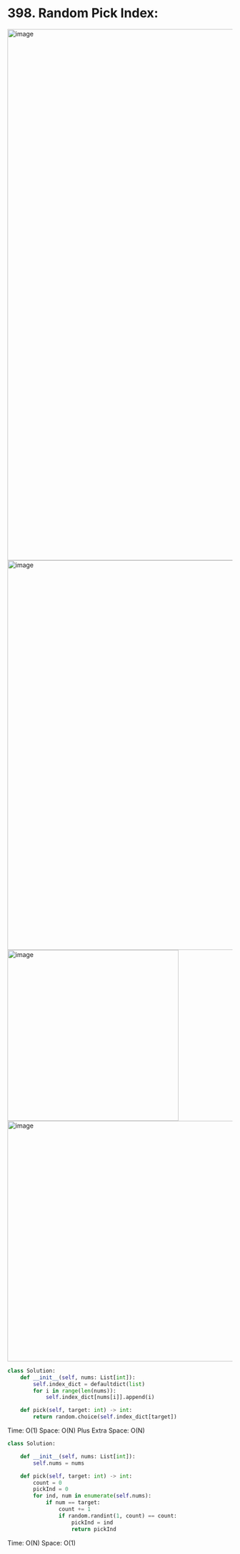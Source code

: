 # 398. Random Pick Index:

<img width="1190" alt="image" src="https://github.com/jatinbhutka/LeetCode-2022/assets/35987583/c1d1cdd7-12d7-4684-9a7f-693b197b2656">
<img width="873" alt="image" src="https://github.com/jatinbhutka/LeetCode-2022/assets/35987583/62e17e2c-dd6e-4bc7-bcd1-b5c63d777a66">
<img width="383" alt="image" src="https://github.com/jatinbhutka/LeetCode-2022/assets/35987583/b5f26c01-d0e4-4832-b342-c936376d3c27">
<img width="539" alt="image" src="https://github.com/jatinbhutka/LeetCode-2022/assets/35987583/57dd519e-060c-4096-ad80-2d3c591f45b9">


```python
class Solution:
    def __init__(self, nums: List[int]):
        self.index_dict = defaultdict(list)
        for i in range(len(nums)):
            self.index_dict[nums[i]].append(i)

    def pick(self, target: int) -> int:
        return random.choice(self.index_dict[target])
```
Time: O(1)
Space: O(N) Plus Extra Space: O(N)


```python
class Solution:

    def __init__(self, nums: List[int]):
        self.nums = nums

    def pick(self, target: int) -> int:
        count = 0
        pickInd = 0
        for ind, num in enumerate(self.nums):
            if num == target:
                count += 1
                if random.randint(1, count) == count:
                    pickInd = ind
                    return pickInd
```
Time: O(N)
Space: O(1) 
